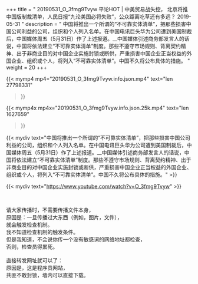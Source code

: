 +++
title = " 20190531_O_3fmg9Tvyw 平论HOT | 中美贸易战失控， 北京将推中国版制裁清单，人民日报“九论美国必将失败”，公众距离吃草还有多远？ 2019-05-31 "
description = " 中国将推出一个所谓的“不可靠实体清单”，把那些损害中国公司利益的公司，组织和个人列入名单。在中国电讯巨头华为公司遭到美国制裁后，中国媒体周五（5月31日）作了上述报道。__中国媒体引述商务部发言人的话说，中国将依法建立“不可靠实体清单”制度。那些不遵守市场规则、背离契约精神、出于非商业目的对中国企业实施封锁或断供，严重损害中国企业正当权益的外国企业、组织或个人，将列入“不可靠实体清单”。中国不久将公布具体的措施。 "
weight = 20
+++

{{< mymp4 mp4="20190531_O_3fmg9Tvyw.info.json.mp4" 
text="len 27798331"
>}}

{{< mymp4x  mp4x="20190531_O_3fmg9Tvyw.info.json.25k.mp4"
text="len 1627659"
>}}


{{< mydiv text="中国将推出一个所谓的“不可靠实体清单”，把那些损害中国公司利益的公司，组织和个人列入名单。在中国电讯巨头华为公司遭到美国制裁后，中国媒体周五（5月31日）作了上述报道。__中国媒体引述商务部发言人的话说，中国将依法建立“不可靠实体清单”制度。那些不遵守市场规则、背离契约精神、出于非商业目的对中国企业实施封锁或断供，严重损害中国企业正当权益的外国企业、组织或个人，将列入“不可靠实体清单”。中国不久将公布具体的措施。" >}}
<br>

{{< mydiv text="https://www.youtube.com/watch?v=O_3fmg9Tvyw" >}}


<br>

请大家传播时，不需要传播文件本身，<br>
原因是：一旦传播过大东西（例如，图片，文件），<br>
就会触发检查机制。<br>
我不知道检查机制的触发条件。<br>
但是我知道，不会说你传一个没有敏感词的网络地址都检查，<br>
否则，检查员得累死。<br><br>
直接转发网址就可以了：<br>
原因是，这是程序员网站，<br>
共匪不敢封锁，墙内可以直接下载。


